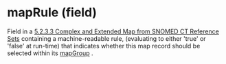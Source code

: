# mapRule (field)

Field in a [5.2.3.3 Complex and Extended Map from SNOMED CT Reference Sets](../../../../../5.2.3.3-Complex-and-Extended-Map-from-SNOMED-CT-Reference-Sets_28739374.html) containing a machine-readable rule, (evaluating to either 'true' or 'false' at run-time) that indicates whether this map record should be selected within its [mapGroup](https://confluence.ihtsdotools.org/display/DOCGLOSS/mapGroup) .
